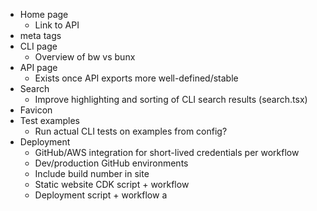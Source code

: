 - Home page
  - Link to API
- meta tags
- CLI page
  - Overview of bw vs bunx
- API page
  - Exists once API exports more well-defined/stable
- Search
  - Improve highlighting and sorting of CLI search results (search.tsx)
- Favicon
- Test examples
  - Run actual CLI tests on examples from config?
- Deployment
  - GitHub/AWS integration for short-lived credentials per workflow
  - Dev/production GitHub environments
  - Include build number in site
  - Static website CDK script + workflow
  - Deployment script + workflow
    a
